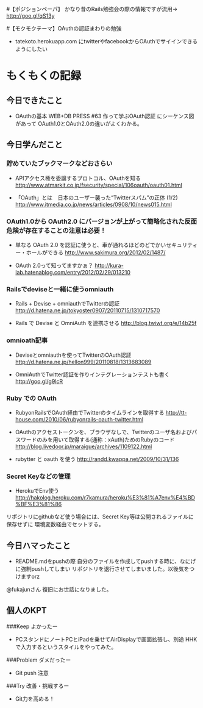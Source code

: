 #【ポジションペーパ】
かなり昔のRails勉強会の際の情報ですが流用→ http://goo.gl/qS13y

#【モクモクテーマ】OAuthの認証まわりの勉強
* tatekoto.herokuapp.com にtwitterやfacebookからOAuthでサイインできるようにしたい

# もくもくの記録
## 今日できたこと
* OAuthの基本 WEB+DB PRESS #63 作って学ぶOAuth認証 にシーケンス図があって
OAuth1.0とOAuth2.0の違いがよくわかる。

## 今日学んだこと
### 貯めていたブックマークなどおさらい

* APIアクセス権を委譲するプロトコル、OAuthを知る
http://www.atmarkit.co.jp/fsecurity/special/106oauth/oauth01.html

* 「OAuth」とは　日本のユーザー襲った“Twitterスパム”の正体 (1/2)
http://www.itmedia.co.jp/news/articles/0908/10/news015.html

### OAuth1.0から OAuth2.0 にバージョンが上がって簡略化された反面危険が存在することの注意は必要！
* 単なる OAuth 2.0 を認証に使うと、車が通れるほどのどでかいセキュリティー・ホールができる
http://www.sakimura.org/2012/02/1487/

* OAuth 2.0って知ってますかぁ？
http://kura-lab.hatenablog.com/entry/2012/02/29/013210

### Railsでdeviseと一緒に使うomniauth

* Rails + Devise + omniauthでTwitterの認証
http://d.hatena.ne.jp/tokyoster0907/20110715/1310717570

* Rails で Devise と OmniAuth を連携させる
http://blog.twiwt.org/e/14b25f

### omnioath記事
* Deviseとomniauthを使ってTwitterのOAuth認証
http://d.hatena.ne.jp/hellon999/20110818/1313683089

* OmniAuthでTwitter認証を作りインテグレーションテストも書く
http://goo.gl/g9lcR

### Ruby での OAuth
* RubyonRailsでOAuth経由でTwitterのタイムラインを取得する
http://tt-house.com/2010/06/rubyonrails-oauth-twitter.html


* OAuthのアクセストークンを、ブラウザなしで、Twitterのユーザ名およびパスワードのみを用いて取得する(通称：xAuth)ためのRubyのコード
http://blog.livedoor.jp/maraigue/archives/1109122.html

* rubytter と oauth を使う
http://randd.kwappa.net/2009/10/31/136

### Secret Keyなどの管理
* HerokuでEnv使う
http://hakolog.heroku.com/r7kamura/heroku%E3%81%A7env%E4%BD%BF%E3%81%86

リポジトリにgithubなど使う場合には、Secret Key等は公開されるファイルに保存せずに
環境変数経由でセットする。

## 今日ハマったこと
* README.mdをpushの際
自分のファイルを作成してpushする時に、なにげに強制pushしてしまい
リポジトリを退行させてしまいました。以後気をつけますorz

@fukajunさん 復旧にお世話になりました。


## 個人のKPT
###Keep よかったー
* PCスタンドにノートPCとiPadを乗せてAirDisplayで画面拡張し、別途 HHK で入力するというスタイルをやってみた。

###Problem ダメだったー
* Git push 注意

###Try 改善・挑戦するー
* Git力を高める！


